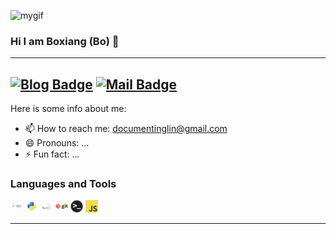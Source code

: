 

![mygif](C:\Users\boxiang\Desktop\boxianglin\gif\mygif.gif)

### Hi I am Boxiang (Bo) 👋 

---
[![Blog Badge](https://img.shields.io/badge/blog-1+%20pageview-brightgreen)](https://boxianglin.com) [![Mail Badge](https://img.shields.io/badge/-documentinglin@gmail.com-c14438?style=flat-square&logo=Gmail&logoColor=white&link=mailto:documentinglin@gmail.com)](mailto:documentinglin@gmail.com)
---

Here is some info about me:

- 📫 How to reach me: documentinglin@gmail.com
- 😄 Pronouns: ...
- ⚡ Fun fact: ...                      

### Languages and Tools

<code><img height="20" src="https://raw.githubusercontent.com/github/explore/80688e429a7d4ef2fca1e82350fe8e3517d3494d/topics/java/java.png"></code>
<code><img height="20" src="https://raw.githubusercontent.com/github/explore/80688e429a7d4ef2fca1e82350fe8e3517d3494d/topics/python/python.png"></code>
<code><img height="20" src="https://raw.githubusercontent.com/github/explore/80688e429a7d4ef2fca1e82350fe8e3517d3494d/topics/mysql/mysql.png"></code>
<code><img height="20" src="https://raw.githubusercontent.com/github/explore/80688e429a7d4ef2fca1e82350fe8e3517d3494d/topics/git/git.png"></code>
<code><img height="20" src="https://raw.githubusercontent.com/github/explore/80688e429a7d4ef2fca1e82350fe8e3517d3494d/topics/terminal/terminal.png"></code>
<code><img height="20" src="https://raw.githubusercontent.com/github/explore/80688e429a7d4ef2fca1e82350fe8e3517d3494d/topics/javascript/javascript.png"></code>

---

